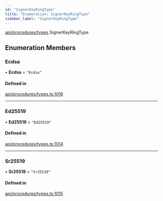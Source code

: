```yaml
---
id: "SignerKeyRingType"
title: "Enumeration: SignerKeyRingType"
sidebar_label: "SignerKeyRingType"
---
```


[api/procedures/types](../../../../../modules/API/Procedures/Types/Types.md).SignerKeyRingType

## Enumeration Members

### Ecdsa

• **Ecdsa** = ``"Ecdsa"``

#### Defined in

[api/procedures/types.ts:1016](https://github.com/PolymeshAssociation/polymesh-sdk/blob/b55e63737/src/api/procedures/types.ts#L1016)

___

### Ed25519

• **Ed25519** = ``"Ed25519"``

#### Defined in

[api/procedures/types.ts:1014](https://github.com/PolymeshAssociation/polymesh-sdk/blob/b55e63737/src/api/procedures/types.ts#L1014)

___

### Sr25519

• **Sr25519** = ``"Sr25519"``

#### Defined in

[api/procedures/types.ts:1015](https://github.com/PolymeshAssociation/polymesh-sdk/blob/b55e63737/src/api/procedures/types.ts#L1015)
